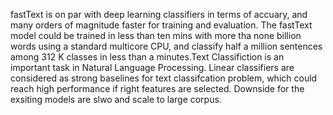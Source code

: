 fastText is on par with deep learning classifiers in terms of accuary, and many orders of magnitude faster for training and evaluation.
The fastText model could be trained in less than ten mins with more tha none billion words using a standard multicore CPU, and classify half a million sentences among 312 K classes in less than a minutes.Text Classifiction is an important task in Natural Language Processing. 
Linear classifiers are considered as strong baselines for text classifcation problem, which could reach high performance if right features are selected. Downside for the exsiting models are slwo and scale to large corpus.





